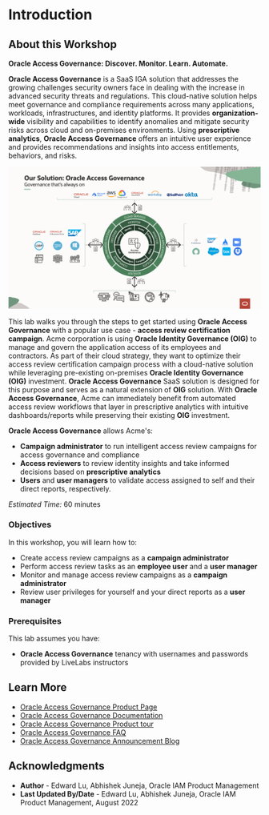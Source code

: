 # Introduction

## About this Workshop
**Oracle Access Governance: Discover. Monitor. Learn. Automate.**

 **Oracle Access Governance** is a SaaS IGA solution that addresses the growing challenges security owners face in dealing with the increase in advanced security threats and regulations. This cloud-native solution helps meet governance and compliance requirements across many applications, workloads, infrastructures, and identity platforms. It provides **organization-wide** visibility and capabilities to identify anomalies and mitigate security risks across cloud and on-premises environments. Using **prescriptive analytics**, **Oracle Access Governance** offers an intuitive user experience and provides recommendations and insights into access entitlements, behaviors, and risks.

  ![View List of Campaigns](images/access-governance.png)

This lab walks you through the steps to get started using **Oracle Access Governance** with a popular use case - **access review certification campaign**. Acme corporation is using **Oracle Identity Governance (OIG)** to manage and govern the application access of its employees and contractors. As part of their cloud strategy, they want to optimize their access review certification campaign process with a cloud-native solution while leveraging pre-existing on-premises **Oracle Identity Governance (OIG)** investment. **Oracle Access Governance** SaaS solution is designed for this purpose and serves as a natural extension of **OIG** solution. With **Oracle Access Governance**, Acme can immediately benefit from automated access review workflows that layer in prescriptive analytics with intuitive dashboards/reports while preserving their existing **OIG** investment. 

**Oracle Access Governance** allows Acme's: 
- **Campaign administrator** to run intelligent access review campaigns for access governance and compliance
- **Access reviewers** to review identity insights and take informed decisions based on **prescriptive analytics**
- **Users** and **user managers** to validate access assigned to self and their direct reports, respectively. 


*Estimated Time:* 60 minutes


### Objectives

In this workshop, you will learn how to:
* Create access review campaigns as a **campaign administrator**
* Perform access review tasks as an **employee user** and a **user manager**
* Monitor and manage access review campaigns as a **campaign administrator**
* Review user privileges for yourself and your direct reports as a **user manager**

### Prerequisites
This lab assumes you have:
* **Oracle Access Governance** tenancy with usernames and passwords provided by LiveLabs instructors


## Learn More

* [Oracle Access Governance Product Page](https://www.oracle.com/security/cloud-security/access-governance/)
* [Oracle Access Governance Documentation](https://docs.oracle.com/en/cloud/paas/access-governance/index.html)
* [Oracle Access Governance Product tour](https://www.oracle.com/webfolder/s/quicktours/paas/pt-sec-access-governance/index.html)
* [Oracle Access Governance FAQ](https://www.oracle.com/security/cloud-security/access-governance/faq/)
* [Oracle Access Governance Announcement Blog](https://blogs.oracle.com/cloudsecurity/post/intelligent-cloud-delivered-access-governance-with-prescriptive-analytics)

## Acknowledgments
* **Author** - Edward Lu, Abhishek Juneja, Oracle IAM Product Management
* **Last Updated By/Date** - Edward Lu, Abhishek Juneja, Oracle IAM Product Management, August 2022
